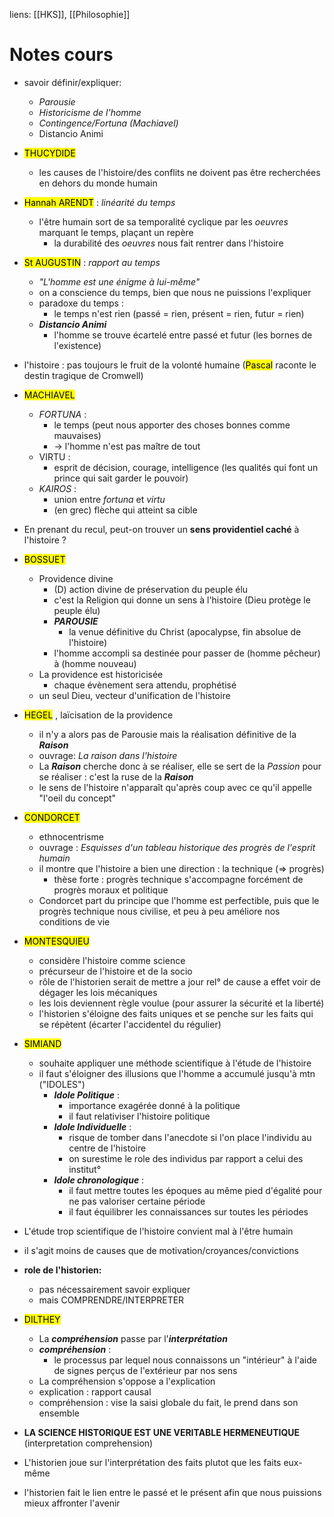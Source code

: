 liens: [[HKS]], [[Philosophie]]

# Notes cours

- savoir définir/expliquer:
	- *Parousie*
	- *Historicisme de l'homme*
	- *Contingence/Fortuna (Machiavel)*
	- Distancio Animi

- <mark class="hltr-blue">THUCYDIDE</mark>
	- les causes de l'histoire/des conflits ne doivent pas être recherchées en dehors du monde humain
- <mark class="hltr-blue">Hannah ARENDT</mark> : *linéarité du temps*
	- l'être humain sort de sa temporalité cyclique par les *oeuvres* marquant le temps, plaçant un repère
		- la durabilité des *oeuvres* nous fait rentrer dans l'histoire
- <mark class="hltr-blue">St AUGUSTIN</mark> : *rapport au temps*
	- *"L'homme est une énigme à lui-même"*
	- on a conscience du temps, bien que nous ne puissions l'expliquer
	- paradoxe du temps :
		- le temps n'est rien (passé = rien, présent = rien, futur = rien)
	- ***Distancio Animi***
		- l'homme se trouve écartelé entre passé et futur (les bornes de l'existence)


- l'histoire : pas toujours le fruit de la volonté humaine (<mark class="hltr-blue">Pascal</mark> raconte le destin tragique de Cromwell)
- <mark class="hltr-blue">MACHIAVEL</mark>
	- *FORTUNA* : 
		- le temps (peut nous apporter des choses bonnes comme mauvaises)
		- -> l'homme n'est pas maître de tout
	- VIRTU : 
		- esprit de décision, courage, intelligence (les qualités qui font un prince qui sait garder le pouvoir)
	- *KAIROS* :
		- union entre *fortuna* et *virtu*
		- (en grec) flèche qui atteint sa cible

- En prenant du recul, peut-on trouver un **sens providentiel caché** à l'histoire ?
- <mark class="hltr-blue">BOSSUET</mark>
	- Providence divine
		- (D) action divine de préservation du peuple élu
		- c'est la Religion qui donne un sens à l'histoire (Dieu protège le peuple élu)
		- ***PAROUSIE***
			- la venue définitive du Christ (apocalypse, fin absolue de l'histoire)
		- l'homme accompli sa destinée pour passer de (homme pêcheur) à (homme nouveau)
	- La providence est historicisée
		- chaque évènement sera attendu, prophétisé
	- un seul Dieu, vecteur d'unification de l'histoire

- <mark class="hltr-blue">HEGEL</mark> , laïcisation de la providence
	- il n'y a alors pas de Parousie mais la réalisation définitive de la ***Raison***
	- ouvrage: *La raison dans l'histoire*
	- La ***Raison*** cherche donc à se réaliser, elle se sert de la *Passion* pour se réaliser : c'est la ruse de la ***Raison***
	- le sens de l'histoire n'apparaît qu'après coup avec ce qu'il appelle "l'oeil du concept"
- <mark class="hltr-blue">CONDORCET</mark>
	- ethnocentrisme
	- ouvrage : *Esquisses d'un tableau historique des progrès de l'esprit humain*
	- il montre que l'histoire a bien une direction : la technique (=> progrès)
		- thèse forte : progrès technique s'accompagne forcément de progrès moraux et politique
	- Condorcet part du principe que l'homme est perfectible, puis que le progrès technique nous civilise, et peu à peu améliore nos conditions de vie
- <mark class="hltr-blue">MONTESQUIEU</mark>
	- considère l'histoire comme science
	- précurseur de l'histoire et de la socio
	- rôle de l'historien serait de mettre a jour rel° de cause a effet voir de dégager les lois mécaniques
	- les lois deviennent règle voulue (pour assurer la sécurité et la liberté)
	- l'historien s'éloigne des faits uniques et se penche sur les faits qui se répètent (écarter l'accidentel du régulier)
- <mark class="hltr-blue">SIMIAND</mark>
	- souhaite appliquer une méthode scientifique à l'étude de l'histoire
	- il faut s'éloigner des illusions que l'homme a accumulé jusqu'à mtn ("IDOLES")
		- ***Idole Politique*** : 
			- importance exagérée donné à la politique
			- il faut relativiser l'histoire politique
		- ***Idole Individuelle*** : 
			- risque de tomber dans l'anecdote si l'on place l'individu au centre de l'histoire
			- on surestime le role des individus par rapport a celui des institut°
		- ***Idole chronologique*** :
			- il faut mettre toutes les époques au même pied d'égalité pour ne pas valoriser certaine période 
			- il faut équilibrer les connaissances sur toutes les périodes
			
- L'étude trop scientifique de l'histoire convient mal à l'être humain
- il s'agit moins de causes que de motivation/croyances/convictions
- **role de l'historien:**
	- pas nécessairement savoir expliquer
	- mais COMPRENDRE/INTERPRETER

- <mark class="hltr-blue">DILTHEY</mark>
	- La ***compréhension*** passe par l'***interprétation***
	- ***compréhension*** :
		- le processus par lequel nous connaissons un "intérieur" à l'aide de signes perçus de l'extérieur par nos sens
	- La compréhension s'oppose a l'explication
	- explication : rapport causal
	- compréhension : vise la saisi globale du fait, le prend dans son ensemble

- **LA SCIENCE HISTORIQUE EST UNE VERITABLE HERMENEUTIQUE** (interpretation comprehension)
- L'historien joue sur l'interprétation des faits plutot que les faits eux-même
- l'historien fait le lien entre le passé et le présent afin que nous puissions mieux affronter l'avenir